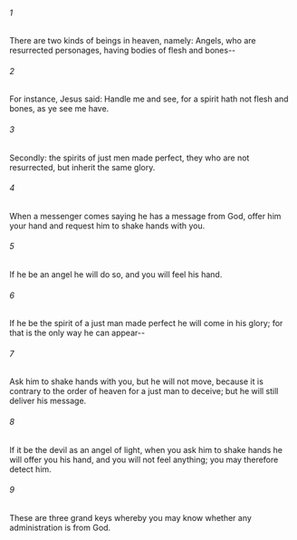 ###### 1
There are two kinds of beings in heaven, namely: Angels, who are resurrected personages, having bodies of flesh and bones--

###### 2
For instance, Jesus said: Handle me and see, for a spirit hath not flesh and bones, as ye see me have.

###### 3
Secondly: the spirits of just men made perfect, they who are not resurrected, but inherit the same glory.

###### 4
When a messenger comes saying he has a message from God, offer him your hand and request him to shake hands with you.

###### 5
If he be an angel he will do so, and you will feel his hand.

###### 6
If he be the spirit of a just man made perfect he will come in his glory; for that is the only way he can appear--

###### 7
Ask him to shake hands with you, but he will not move, because it is contrary to the order of heaven for a just man to deceive; but he will still deliver his message.

###### 8
If it be the devil as an angel of light, when you ask him to shake hands he will offer you his hand, and you will not feel anything; you may therefore detect him.

###### 9
These are three grand keys whereby you may know whether any administration is from God.

